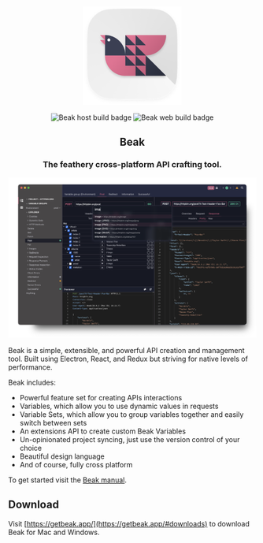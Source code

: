 <p align="center">
	<img width="200" height="200" src="assets/logo.png" />
</p>

<p align="center">
	<img src="https://github.com/getbeak/beak/workflows/beak-host/badge.svg" alt="Beak host build badge" />
	<img src="https://vercelbadge.vercel.app/api/getbeak/beak?style=flat" alt="Beak web build badge" />
</p>

<h2 style="border-bottom: none" align="center">Beak</h1>

<h3 align="center">
	The feathery cross-platform API crafting tool.
</h3>

<picture>
	<source media="(prefers-color-scheme: light)" srcset="assets/home-light.png" type="image/png">
	<source media="(prefers-color-scheme: dark)" srcset="assets/home-dark.webp" type="image/webp">
	<source media="(prefers-color-scheme: light)" srcset="assets/home-light.png" type="image/png">
	<source media="(prefers-color-scheme: dark)" srcset="assets/home-dark.webp" type="image/webp">
	<img alt="Preview of Beak showing the project explorer, request and response views, and the omni bar" src="assets/home-dark.png">
</picture>

Beak is a simple, extensible, and powerful API creation and management tool. Built using Electron, React, and Redux but striving for native levels of performance.

Beak includes:
- Powerful feature set for creating APIs interactions
- Variables, which allow you to use dynamic values in requests
- Variable Sets, which allow you to group variables together and easily switch between sets
- An extensions API to create custom Beak Variables
- Un-opinionated project syncing, just use the version control of your choice
- Beautiful design language
- And of course, fully cross platform

To get started visit the [Beak manual](https://docs.getbeak.app).

## Download

Visit [https://getbeak.app/](https://getbeak.app/#downloads) to download Beak for Mac and Windows.
